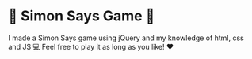 # 👾 Simon Says Game 👾
I made a Simon Says game using jQuery and my knowledge of html, css and JS 💻
Feel free to play it as long as you like! ❤️

